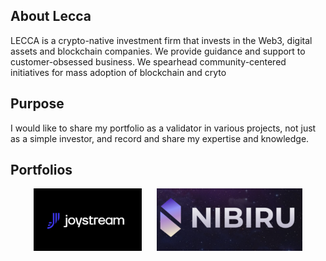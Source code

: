 ## About Lecca

LECCA is a crypto-native investment firm that invests in the Web3, digital assets and blockchain companies.
We provide guidance and support to customer-obsessed business.
We spearhead community-centered initiatives for mass adoption of blockchain and cryto

## Purpose

I would like to share my portfolio as a validator in various projects, not just as a simple investor, and record and share my expertise and knowledge.

## Portfolios

<p align="center">
  <img height="100" height="auto" src="https://github.com/bjGang/LeccaWeb3/blob/master/Joystream.png" style="margin-right: 20px;">
  <img height="100" height="auto" src="https://github.com/bjGang/LeccaWeb3/blob/master/Nibiru.png">
</p>



